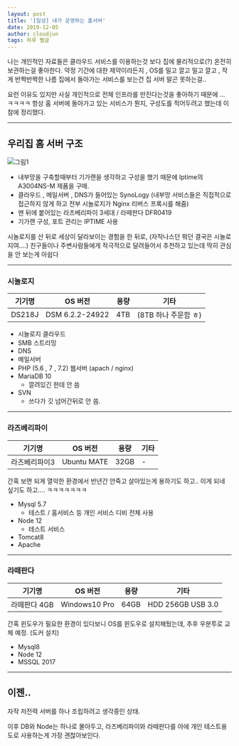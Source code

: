 ```yaml
---
layout: post
title: '[일상] 내가 운영하는 홈서버'
date: 2019-12-05
author: cloudjun
tags: 하루 뻘글
---
```


나는 개인적인 자료들은 클라우드 서비스를 이용하는것 보다 집에 물리적으로(?) 온전히 보관하는걸 좋아한다.
약정 기간에 대한 제약이라든지 , OS를 밀고 깔고 밀고 깔고 , 작게 반짝반짝한 나름 집에서 돌아가는 서비스를 보는건  집 서버 말곤 못하는걸.. 

요런 이유도 있지만 사실 개인적으로 전체 인프라를 만진다는것을 좋아하기 때문에 ... ㅋㅋㅋㅋ
항상 홈 서버에 돌아가고 있는 서비스가 뭔지, 구성도를 적어두려고 했는데 이참에 정리했다.

----
## 우리집 홈 서버 구조
![그림1](https://user-images.githubusercontent.com/36251104/70207273-a24c3980-176d-11ea-9833-4647fca13c5c.png)


* 내부망을 구축할때부터 기가랜을 생각하고 구성을 했기 때문에 Iptime의 A3004NS-M 제품을 구매.
* 클라우드 , 메일서버 , DNS가 들어있는 SynoLogy (내부망 서비스들은 직접적으로 접근하지 않게 하고 전부 시놀로지가 Nginx 리버스 프록시를 해줌)
* 맨 뒤에 붙어있는 라즈베리파이 3세대 / 라떼판다 DFR0419
* 기가랜 구성, 포트 관리는 IPTIME 사용

시놀로지를 산 뒤로 세상이 달라보이는 경험을 한 뒤로, (자작나스던 뭐던 결국은 시놀로지여....)
친구들이나 주변사람들에게 적극적으로 달려들어서 추천하고 있는데 딱히 관심을 안 보는게 아쉽다 

---------

### 시놀로지

| 기기명 | OS 버전         | 용량 | 기타                 |
| ------ | --------------- | ---- | -------------------- |
| DS218J | DSM 6.2.2-24922 | 4TB  | (8TB 하나 주문함 ㅎ) |

* 시놀로지 클라우드
* SMB 스트리밍
* DNS 
* 메일서버
* PHP (5.6 , 7 , 7.2) 웹서버 (apach / nginx)
* MariaDB 10
  * 깔려있긴 한데 안 씀
* SVN
  * 쓰다가 깃 넘어간뒤로 안 씀.

---

### 라즈베리파이

| 기기명 | OS 버전         | 용량                     | 기타 |
| ------ | --------------- | ------------------------ | ------- |
| 라즈베리파이3 | Ubuntu MATE| 32GB | - |

간혹 보면 되게 열악한 환경에서 반년간 안죽고 살아있는게 용하기도 하고.. 이게 되네 싶기도 하고.... ㅋㅋㅋㅋㅋㅋㅋ

* Mysql 5.7
  * 테스트 / 홈서비스 등 개인 서비스 디비 전체 사용
* Node 12
  * 테스트 서비스
* Tomcat8
* Apache

---

### 라떼판다

| 기기명 | OS 버전         | 용량                     | 기타 |
| ------ | --------------- | ------------------------ | ------- |
| 라떼판다 4GB | Windows10 Pro| 64GB | HDD 256GB USB 3.0 |


간혹 윈도우가 필요한 환경이 있다보니 OS를 윈도우로 설치해뒀는데, 추후 우분투로 교체 예정. (도커 설치)

* Mysql8
* Node 12
* MSSQL 2017

----

## 이젠..

자작 저전력 서버를 하나 조립하려고 생각중인 상태.

이후 DB와 Node는 하나로 몰아두고, 
라즈베리파이와 라떼판다를 아에 개인 테스트용도로 사용하는게 가장 괜찮아보인다.



